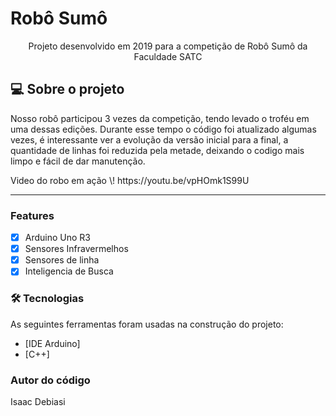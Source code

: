 # Robô Sumô

<p align="center">Projeto desenvolvido em 2019 para a competição de Robô Sumô da Faculdade SATC</p>

## 💻 Sobre o projeto
<p>Nosso robô participou 3 vezes da competição, tendo levado o troféu em uma dessas edições. Durante esse tempo o código foi atualizado algumas vezes, é interessante ver a evolução da versão inicial para a final, a quantidade de linhas foi reduzida pela metade, deixando o codigo mais limpo e fácil de dar manutenção.</p>

<p>Video do robo em ação \! https://youtu.be/vpHOmk1S99U</p>

---

### Features

- [x] Arduino Uno R3
- [x] Sensores Infravermelhos
- [x] Sensores de linha
- [x] Inteligencia de Busca

### 🛠 Tecnologias

As seguintes ferramentas foram usadas na construção do projeto:

- [IDE Arduino]
- [C++]

### Autor do código
Isaac Debiasi
